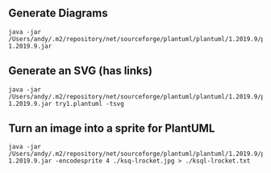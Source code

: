 
## Generate Diagrams
```
java -jar /Users/andy/.m2/repository/net/sourceforge/plantuml/plantuml/1.2019.9/plantuml-1.2019.9.jar
```

## Generate an SVG (has links)
```
java -jar /Users/andy/.m2/repository/net/sourceforge/plantuml/plantuml/1.2019.9/plantuml-1.2019.9.jar try1.plantuml -tsvg
```

## Turn an image into a sprite for PlantUML
```
java -jar /Users/andy/.m2/repository/net/sourceforge/plantuml/plantuml/1.2019.9/plantuml-1.2019.9.jar -encodesprite 4 ./ksq-lrocket.jpg > ./ksql-lrocket.txt
```